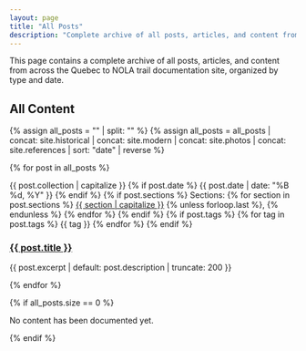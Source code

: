 ```yaml
---
layout: page
title: "All Posts"
description: "Complete archive of all posts, articles, and content from across the Quebec to NOLA trail documentation site"
---
```


This page contains a complete archive of all posts, articles, and content from across the Quebec to NOLA trail documentation site, organized by type and date.

## All Content

{% assign all_posts = "" | split: "" %}
{% assign all_posts = all_posts | concat: site.historical | concat: site.modern | concat: site.photos | concat: site.references | sort: "date" | reverse %}

{% for post in all_posts %}
  <div class="post-item {{ post.collection }}">
    <div class="post-meta">
      <span class="post-type">{{ post.collection | capitalize }}</span>
      {% if post.date %}
        <span class="post-date">{{ post.date | date: "%B %d, %Y" }}</span>
      {% endif %}
      {% if post.sections %}
        <span class="post-sections">
          Sections: 
          {% for section in post.sections %}
            <a href="/sections/{{ section }}/">{{ section | capitalize }}</a>
            {% unless forloop.last %}, {% endunless %}
          {% endfor %}
        </span>
      {% endif %}
      {% if post.tags %}
        <span class="post-tags">
          {% for tag in post.tags %}
            <span class="tag">{{ tag }}</span>
          {% endfor %}
        </span>
      {% endif %}
    </div>
    <div class="post-content">
      <h3><a href="{{ post.url }}">{{ post.title }}</a></h3>
      <p>{{ post.excerpt | default: post.description | truncate: 200 }}</p>
    </div>
  </div>
{% endfor %}

{% if all_posts.size == 0 %}
  <div class="no-content">
    <p>No content has been documented yet.</p>
  </div>
{% endif %}

